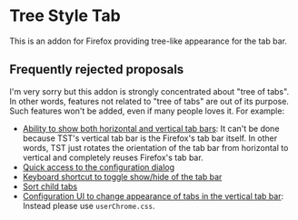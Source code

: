 # Tree Style Tab

This is an addon for Firefox providing tree-like appearance for the tab bar.

## Frequently rejected proposals

I'm very sorry but this addon is strongly concentrated about "tree of tabs". In other words, features not related to "tree of tabs" are out of its purpose. Such features won't be added, even if many people loves it. For example:

 * [Ability to show both horizontal and vertical tab bars](https://github.com/piroor/treestyletab/issues/304): It can't be done because TST's vertical tab bar is the Firefox's tab bar itself. In other words, TST just rotates the orientation of the tab bar from horizontal to vertical and completely reuses Firefox's tab bar.
 * [Quick access to the configuration dialog](https://github.com/piroor/treestyletab/issues/1020)
 * [Keyboard shortcut to toggle show/hide of the tab bar](https://github.com/piroor/treestyletab/issues/156)
 * [Sort child tabs](https://github.com/piroor/treestyletab/issues/94)
 * [Configuration UI to change appearance of tabs in the vertical tab bar](https://github.com/piroor/treestyletab/issues/539): Instead please use `userChrome.css`.

